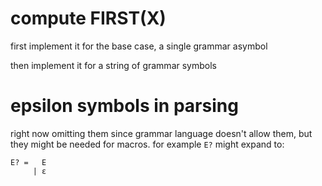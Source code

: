 
# compute FIRST(X)
first implement it for the base case, a single grammar asymbol

then implement it for a string of grammar symbols

# epsilon symbols in parsing
right now omitting them since grammar language doesn't allow them, but they might be needed for macros. for example `E?` might expand to:
```
E? =   E
     | ε
```
